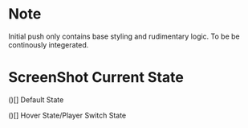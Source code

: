 # Note

Initial push only contains base styling and rudimentary logic. To be be continously integerated.

# ScreenShot Current State

()[] Default State

()[] Hover State/Player Switch State
